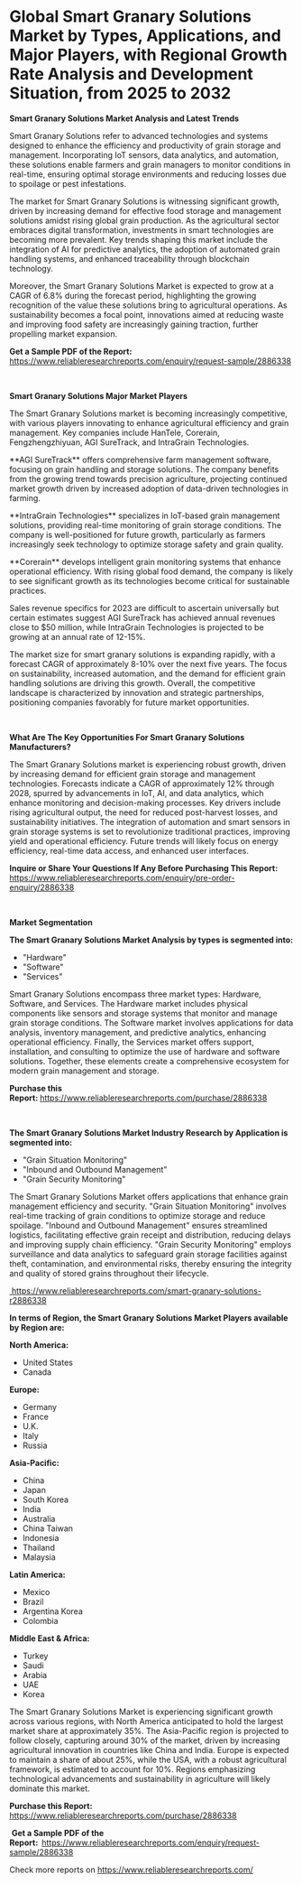 <p><h1>Global Smart Granary Solutions Market by Types, Applications, and Major Players, with Regional Growth Rate Analysis and Development Situation, from 2025 to 2032</h1></p><p><strong>Smart Granary Solutions Market Analysis and Latest Trends</strong></p>
<p><p>Smart Granary Solutions refer to advanced technologies and systems designed to enhance the efficiency and productivity of grain storage and management. Incorporating IoT sensors, data analytics, and automation, these solutions enable farmers and grain managers to monitor conditions in real-time, ensuring optimal storage environments and reducing losses due to spoilage or pest infestations.</p><p>The market for Smart Granary Solutions is witnessing significant growth, driven by increasing demand for effective food storage and management solutions amidst rising global grain production. As the agricultural sector embraces digital transformation, investments in smart technologies are becoming more prevalent. Key trends shaping this market include the integration of AI for predictive analytics, the adoption of automated grain handling systems, and enhanced traceability through blockchain technology.</p><p>Moreover, the Smart Granary Solutions Market is expected to grow at a CAGR of 6.8% during the forecast period, highlighting the growing recognition of the value these solutions bring to agricultural operations. As sustainability becomes a focal point, innovations aimed at reducing waste and improving food safety are increasingly gaining traction, further propelling market expansion.</p></p>
<p><strong>Get a Sample PDF of the Report:&nbsp;</strong> <a href="https://www.reliableresearchreports.com/enquiry/request-sample/2886338?utm_campaign=3079&utm_medium=2&utm_source=Github&utm_content=ia&utm_term=13032025&utm_id=smart-granary-solutions">https://www.reliableresearchreports.com/enquiry/request-sample/2886338</a></p>
<p>&nbsp;</p>
<p><strong>Smart Granary Solutions Major Market Players</strong></p>
<p><p>The Smart Granary Solutions market is becoming increasingly competitive, with various players innovating to enhance agricultural efficiency and grain management. Key companies include HanTele, Corerain, Fengzhengzhiyuan, AGI SureTrack, and IntraGrain Technologies.</p><p>**AGI SureTrack** offers comprehensive farm management software, focusing on grain handling and storage solutions. The company benefits from the growing trend towards precision agriculture, projecting continued market growth driven by increased adoption of data-driven technologies in farming.</p><p>**IntraGrain Technologies** specializes in IoT-based grain management solutions, providing real-time monitoring of grain storage conditions. The company is well-positioned for future growth, particularly as farmers increasingly seek technology to optimize storage safety and grain quality.</p><p>**Corerain** develops intelligent grain monitoring systems that enhance operational efficiency. With rising global food demand, the company is likely to see significant growth as its technologies become critical for sustainable practices.</p><p>Sales revenue specifics for 2023 are difficult to ascertain universally but certain estimates suggest AGI SureTrack has achieved annual revenues close to $50 million, while IntraGrain Technologies is projected to be growing at an annual rate of 12-15%.</p><p>The market size for smart granary solutions is expanding rapidly, with a forecast CAGR of approximately 8-10% over the next five years. The focus on sustainability, increased automation, and the demand for efficient grain handling solutions are driving this growth. Overall, the competitive landscape is characterized by innovation and strategic partnerships, positioning companies favorably for future market opportunities.</p></p>
<p>&nbsp;</p>
<p><strong>What Are The Key Opportunities For Smart Granary Solutions Manufacturers?</strong></p>
<p><p>The Smart Granary Solutions market is experiencing robust growth, driven by increasing demand for efficient grain storage and management technologies. Forecasts indicate a CAGR of approximately 12% through 2028, spurred by advancements in IoT, AI, and data analytics, which enhance monitoring and decision-making processes. Key drivers include rising agricultural output, the need for reduced post-harvest losses, and sustainability initiatives. The integration of automation and smart sensors in grain storage systems is set to revolutionize traditional practices, improving yield and operational efficiency. Future trends will likely focus on energy efficiency, real-time data access, and enhanced user interfaces.</p></p>
<p><strong>Inquire or Share Your Questions If Any Before Purchasing This Report:</strong> <a href="https://www.reliableresearchreports.com/enquiry/pre-order-enquiry/2886338?utm_campaign=3079&utm_medium=2&utm_source=Github&utm_content=ia&utm_term=13032025&utm_id=smart-granary-solutions">https://www.reliableresearchreports.com/enquiry/pre-order-enquiry/2886338</a></p>
<p>&nbsp;</p>
<p><strong>Market Segmentation</strong></p>
<p><strong>The Smart Granary Solutions Market Analysis by types is segmented into:</strong></p>
<p><ul><li>"Hardware"</li><li>"Software"</li><li>"Services"</li></ul></p>
<p><p>Smart Granary Solutions encompass three market types: Hardware, Software, and Services. The Hardware market includes physical components like sensors and storage systems that monitor and manage grain storage conditions. The Software market involves applications for data analysis, inventory management, and predictive analytics, enhancing operational efficiency. Finally, the Services market offers support, installation, and consulting to optimize the use of hardware and software solutions. Together, these elements create a comprehensive ecosystem for modern grain management and storage.</p></p>
<p><strong>Purchase this Report:&nbsp;</strong><a href="https://www.reliableresearchreports.com/purchase/2886338?utm_campaign=3079&utm_medium=2&utm_source=Github&utm_content=ia&utm_term=13032025&utm_id=smart-granary-solutions">https://www.reliableresearchreports.com/purchase/2886338</a></p>
<p>&nbsp;</p>
<p><strong>The Smart Granary Solutions Market Industry Research by Application is segmented into:</strong></p>
<p><ul><li>"Grain Situation Monitoring"</li><li>"Inbound and Outbound Management"</li><li>"Grain Security Monitoring"</li></ul></p>
<p><p>The Smart Granary Solutions Market offers applications that enhance grain management efficiency and security. "Grain Situation Monitoring" involves real-time tracking of grain conditions to optimize storage and reduce spoilage. "Inbound and Outbound Management" ensures streamlined logistics, facilitating effective grain receipt and distribution, reducing delays and improving supply chain efficiency. "Grain Security Monitoring" employs surveillance and data analytics to safeguard grain storage facilities against theft, contamination, and environmental risks, thereby ensuring the integrity and quality of stored grains throughout their lifecycle.</p></p>
<p><a href="https://www.reliableresearchreports.com/smart-granary-solutions-r2886338?utm_campaign=3079&utm_medium=2&utm_source=Github&utm_content=ia&utm_term=13032025&utm_id=smart-granary-solutions">&nbsp;https://www.reliableresearchreports.com/smart-granary-solutions-r2886338</a></p>
<p><strong>In terms of Region, the Smart Granary Solutions Market Players available by Region are:</strong></p>
<p>
    <p> <strong> North America: </strong>
        <ul>
            <li>United States</li>
            <li>Canada</li>
        </ul>
        </p> 
    <p> <strong> Europe: </strong>
        <ul>
            <li>Germany</li>
            <li>France</li>
            <li>U.K.</li>
            <li>Italy</li>
            <li>Russia</li>
        </ul>
        </p> 
    <p> <strong> Asia-Pacific: </strong>
        <ul>
            <li>China</li>
            <li>Japan</li>
            <li>South Korea</li>
            <li>India</li>
            <li>Australia</li>
            <li>China Taiwan</li>
            <li>Indonesia</li>
            <li>Thailand</li>
            <li>Malaysia</li>
        </ul>
        </p> 
    <p> <strong> Latin America: </strong>
        <ul>
            <li>Mexico</li>
            <li>Brazil</li>
            <li>Argentina Korea</li>
            <li>Colombia</li>
        </ul>
        </p> 
    <p> <strong> Middle East & Africa: </strong>
        <ul>
            <li>Turkey</li>
            <li>Saudi</li>
            <li>Arabia</li>
            <li>UAE</li>
            <li>Korea</li>
        </ul>
    </p>
    </p>
<p><p>The Smart Granary Solutions Market is experiencing significant growth across various regions, with North America anticipated to hold the largest market share at approximately 35%. The Asia-Pacific region is projected to follow closely, capturing around 30% of the market, driven by increasing agricultural innovation in countries like China and India. Europe is expected to maintain a share of about 25%, while the USA, with a robust agricultural framework, is estimated to account for 10%. Regions emphasizing technological advancements and sustainability in agriculture will likely dominate this market.</p></p>
<p><strong>Purchase this Report: </strong><a href="https://www.reliableresearchreports.com/purchase/2886338?utm_campaign=3079&utm_medium=2&utm_source=Github&utm_content=ia&utm_term=13032025&utm_id=smart-granary-solutions">https://www.reliableresearchreports.com/purchase/2886338</a></p>
<p>&nbsp;<strong>Get a Sample PDF of the Report:&nbsp;&nbsp;</strong><a href="https://www.reliableresearchreports.com/enquiry/request-sample/2886338?utm_campaign=3079&utm_medium=2&utm_source=Github&utm_content=ia&utm_term=13032025&utm_id=smart-granary-solutions">https://www.reliableresearchreports.com/enquiry/request-sample/2886338</a></p>
<p><strong></strong></p>
<p>Check more reports on <a href="https://www.reliableresearchreports.com/?utm_campaign=3079&utm_medium=2&utm_source=Github&utm_content=ia&utm_term=13032025&utm_id=smart-granary-solutions">https://www.reliableresearchreports.com/</a></p>